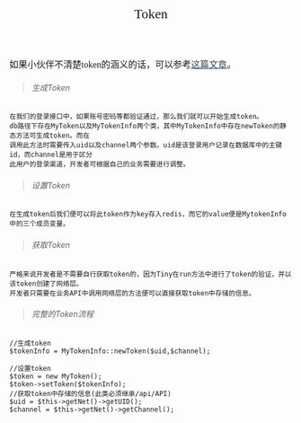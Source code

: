 <div align="center" style="height:50px">
    <font face="Microsoft YaHei UI" size=5>Token</font>
</div>

<div align="left" style="margin-top:40px">
    <font face="Microsoft YaHei UI" size=3>
    如果小伙伴不清楚token的涵义的话，可以参考<a style="font-weight: 500;color:#34495e;" href="https://my.oschina.net/jamesfancy/blog/1613994">这篇文章</a>。
    </font>
</div>

>###### 生成Token
    在我们的登录接口中，如果账号密码等都验证通过，那么我们就可以开始生成token。
    db路径下存在MyToken以及MyTokenInfo两个类，其中MyTokenInfo中存在newToken的静态方法可生成token。而在
    调用此方法时需要传入uid以及channel两个参数。uid是该登录用户记录在数据库中的主键id，而channel是用于区分
    此用户的登录渠道，开发者可根据自己的业务需要进行调整。
    
>###### 设置Token
    在生成token后我们便可以将此token作为key存入redis，而它的value便是MytokenInfo中的三个成员变量。
    
>###### 获取Token
    严格来说开发者是不需要自行获取token的，因为Tiny在run方法中进行了token的验证，并以该token创建了网络层。
    开发者只需要在业务API中调用网络层的方法便可以直接获取token中存储的信息。
    
>###### 完整的Token流程
    //生成token
    $tokenInfo = MyTokenInfo::newToken($uid,$channel);
    
    //设置token
    $token = new MyToken();
    $token->setToken($tokenInfo);
    //获取token中存储的信息(此类必须继承/api/API)
    $uid = $this->getNet()->getUID();
    $channel = $this->getNet()->getChannel();
    
